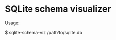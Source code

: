 SQLite schema visualizer
========================

Usage:

  $ sqlite-schema-viz /path/to/sqlite.db
